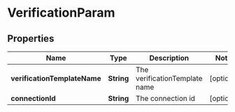 

# VerificationParam

## Properties

Name | Type | Description | Notes
------------ | ------------- | ------------- | -------------
**verificationTemplateName** | **String** | The verificationTemplate name |  [optional]
**connectionId** | **String** | The connection id |  [optional]




